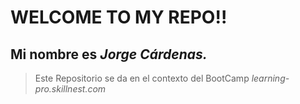 # WELCOME TO MY REPO!!
## Mi nombre es _Jorge Cárdenas._ 
> Este Repositorio se da en el contexto del BootCamp *learning-pro.skillnest.com*